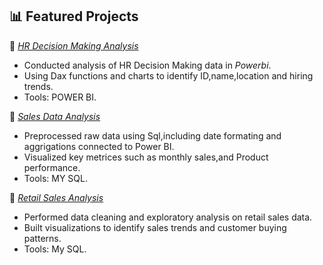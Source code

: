 ## 📊 Featured Projects  

🔹 [*HR Decision Making Analysis*](https://github.com/vijaymariyappan06/powerbi_prj)   
- Conducted analysis of HR Decision Making data in *Powerbi*.  
- Using Dax functions and charts to identify ID,name,location and hiring trends.  
- Tools: POWER BI.  

🔹 [*Sales Data Analysis*](https://github.com/vijaymariyappan06/sql_preprocess_powerbi)
- Preprocessed raw data using Sql,including date formating and aggrigations connected to Power BI.  
- Visualized key metrices such as monthly sales,and Product performance.  
- Tools: MY SQL.    

🔹 [*Retail Sales Analysis*](https://github.com/Mathan-2002/Retial-sales-Analysis-project-My-SQL-) 
- Performed data cleaning and exploratory analysis on retail sales data.  
- Built visualizations to identify sales trends and customer buying patterns.  
- Tools: My SQL.
